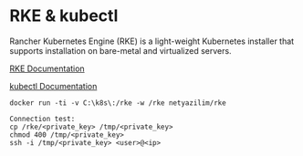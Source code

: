 # RKE & kubectl

Rancher Kubernetes Engine (RKE) is a light-weight Kubernetes installer that supports installation on bare-metal and virtualized servers.

[RKE Documentation](https://rancher.com/docs/rke/v0.1.x/en/)

[kubectl Documentation](https://kubernetes.io/docs/reference/kubectl/overview/)

````
docker run -ti -v C:\k8s\:/rke -w /rke netyazilim/rke

Connection test:
cp /rke/<private_key> /tmp/<private_key>
chmod 400 /tmp/<private_key>
ssh -i /tmp/<private_key> <user>@<ip>
````

